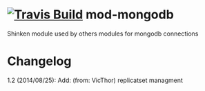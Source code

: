 <a href='https://travis-ci.org/shinken-monitoring/mod-mongodb'><img src='https://api.travis-ci.org/shinken-monitoring/mod-mongodb.svg?branch=master' alt='Travis Build'></a>
mod-mongodb
===========

Shinken module used by others modules for mongodb connections



Changelog
=========


1.2 (2014/08/25): 
    Add: (from: VicThor) replicatset managment

